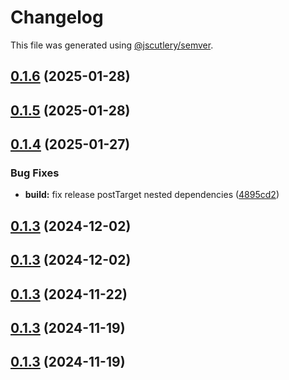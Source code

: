 # Changelog

This file was generated using [@jscutlery/semver](https://github.com/jscutlery/semver).

## [0.1.6](https://github.com/RedHatInsights/frontend-components/compare/@redhat-cloud-services/frontend-components-testing-0.1.5...@redhat-cloud-services/frontend-components-testing-0.1.6) (2025-01-28)

## [0.1.5](https://github.com/RedHatInsights/frontend-components/compare/@redhat-cloud-services/frontend-components-testing-0.1.4...@redhat-cloud-services/frontend-components-testing-0.1.5) (2025-01-28)

## [0.1.4](https://github.com/RedHatInsights/frontend-components/compare/@redhat-cloud-services/frontend-components-testing-0.1.3...@redhat-cloud-services/frontend-components-testing-0.1.4) (2025-01-27)


### Bug Fixes

* **build:** fix release postTarget nested dependencies ([4895cd2](https://github.com/RedHatInsights/frontend-components/commit/4895cd2eba32336a220ddec442916858400ebb3e))

## [0.1.3](https://github.com/RedHatInsights/frontend-components/compare/@redhat-cloud-services/frontend-components-testing-0.1.2...@redhat-cloud-services/frontend-components-testing-0.1.3) (2024-12-02)

## [0.1.3](https://github.com/RedHatInsights/frontend-components/compare/@redhat-cloud-services/frontend-components-testing-0.1.2...@redhat-cloud-services/frontend-components-testing-0.1.3) (2024-12-02)

## [0.1.3](https://github.com/RedHatInsights/frontend-components/compare/@redhat-cloud-services/frontend-components-testing-0.1.2...@redhat-cloud-services/frontend-components-testing-0.1.3) (2024-11-22)

## [0.1.3](https://github.com/RedHatInsights/frontend-components/compare/@redhat-cloud-services/frontend-components-testing-0.1.2...@redhat-cloud-services/frontend-components-testing-0.1.3) (2024-11-19)

## [0.1.3](https://github.com/RedHatInsights/frontend-components/compare/@redhat-cloud-services/frontend-components-testing-0.1.2...@redhat-cloud-services/frontend-components-testing-0.1.3) (2024-11-19)
